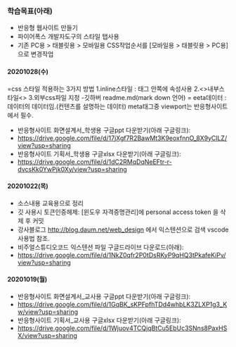 ### 학습목표(아래)

- 반응형 웹사이트 만들기
- 파이어폭스 개발자도구의 스타일 탭사용
- 기존 PC용 > 태블릿용 > 모바일용 CSS작업순서를 [모바일용 > 태블릿용 > PC용] 으로 변경작업

#### 20201028(수)

=css 스타일 적용하는 3가지 방법
1.inline스타일 : 태그 안쪽에 속성사용
2.<>내부스타일<> 
3.외부css파일 지정
-깃하버 readme.md(mark down 언어)
= eeta데이터 : 데이터의 데이터임.(컨텐츠를 설명하는 데이터)
meta태그중 viewport는 반응형사이트에서 필수.
- 반응형사이트 화면설계서_학생용 구글ppt 다운받기(아래 구글링크):
- https://drive.google.com/file/d/17jXgf7R2BawMt3K9eoxfnnO_8X9yClLZ/view?usp=sharing
- 반응형사이트 기획서_학생용 구글xlsx 다운받기(아래 구글링크):
- https://drive.google.com/file/d/1dC2RMqDqNeEFtr-r-dvcsKk0YwPjk0Xy/view?usp=sharing

#### 20201022(목)

- 소스내용 교육용으로 정리
- 깃 사용시 토큰인증헤제: [윈도우 자격증명관리]에 personal access token 을 삭제 후 커밋
- 강사블로그 http://blog.daum.net/web_design 에서 익스텐션으로 검색 vscode 사용법 참조.
- 비주얼스튜디오코드 익스텐션 파일 구글드라이브 다운로드(아래):
- https://drive.google.com/file/d/1NkZ0qfr2P0tDsRKyP9qHQ3tPkafeKiPv/view?usp=sharing

#### 20201019(월)

- 반응형사이트 화면설계서_교사용 구글ppt 다운받기(아래 구글링크):
- https://drive.google.com/file/d/1GqBK_sKPFpfhTDd4whbLK3ZLXP1g3_Kw/view?usp=sharing
- 반응형사이트 기획서_교사용 구글xlsx 다운받기(아래 구글링크):
- https://drive.google.com/file/d/1Wjuov4TCQjqBtCu5EbUc3SNns8PaxHSX/view?usp=sharing
